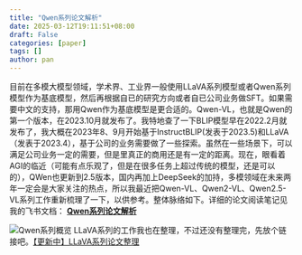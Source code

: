```yaml
---
title: "Qwen系列论文解析"
date: 2025-03-12T19:11:51+08:00
draft: False
categories: [paper]
tags: []
author: pan
---
```


目前在多模大模型领域，学术界、工业界一般使用LLaVA系列模型或者Qwen系列模型作为基底模型，然后再根据自已的研究方向或者自已公司业务做SFT。如果需要中文的支持，那用Qwen作为基底模型是更合适的。Qwen-VL，也就是Qwen的第一个版本，在2023.10月就发布了。我特地查了一下BLIP模型早在2022.2月就发布了，我大概在2023年8、9月开始基于InstructBLIP(发表于2023.5)和LLaVA（发表于2023.4），基于公司的业务需要做了一些探索。虽然在一些场景下，可以满足公司业务一定的需要，但是里真正的商用还是有一定的距离。现在，眼看着AGI的临近（可能有点乐观了，但是在很多任务上超过传统的模型，还是可以的），QWen也更新到2.5版本，国内再加上DeepSeek的加持，多模领域在未来两年一定会是大家关注的热点，所以我最近把Qwen-VL、Qwen2-VL、Qwen2.5-VL系列工作重新梳理了一下，以供参考。整体脉络如下。详细的论文阅读笔记见我的飞书文档：
**[Qwen系列论文解析](https://nw821o5xhc.feishu.cn/wiki/Qlx8wqYtjiH1jqkt6UucevSTn9e?fromScene=spaceOverview)**

![Qwen系列概览](/Qwen系列论文解析/Xnip2025-03-30_22-02-40.jpg)
LLaVA系列的工作我也在整理，不过还没有整理完，先放个链接吧。[【更新中】LLaVA系列论文整理](https://nw821o5xhc.feishu.cn/wiki/E0C6wHrcOiwdNBkUjqJcHIDen6J?fromScene=spaceOverview)